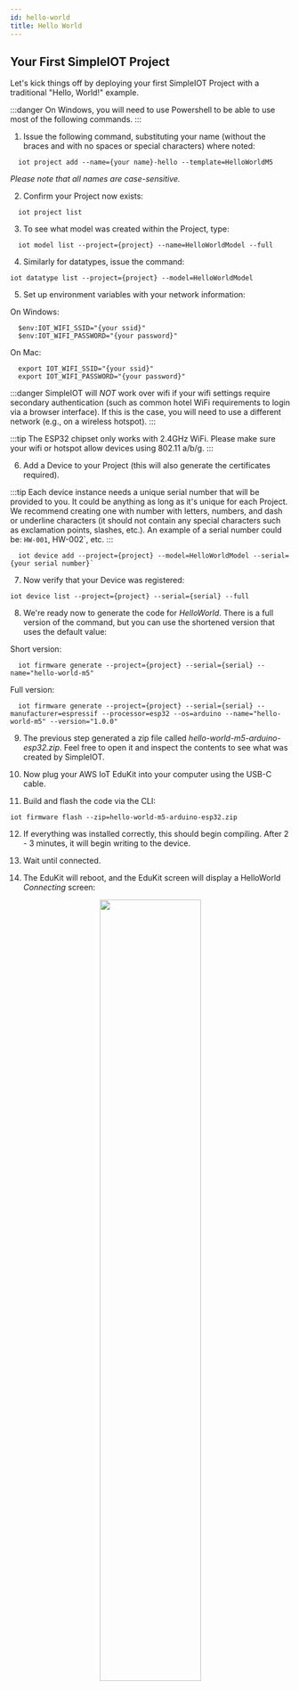 ```yaml
---
id: hello-world
title: Hello World
---
```


## Your First SimpleIOT Project

Let's kick things off by deploying your first SimpleIOT Project with a traditional "Hello, World!" example. 

:::danger
On Windows, you will need to use Powershell to be able to use most of the following commands.
:::

1. Issue the following command, substituting your name (without the braces and with no spaces or special characters) where noted: 
```
  iot project add --name={your name}-hello --template=HelloWorldM5
```
*Please note that all names are case-sensitive.*

2. Confirm your Project now exists:
```
  iot project list
```

3. To see what model was created within the Project, type:
```
  iot model list --project={project} --name=HelloWorldModel --full
```

4. Similarly for datatypes, issue the command:
```
iot datatype list --project={project} --model=HelloWorldModel
```

5. Set up environment variables with your network information:  

On Windows: 
```
  $env:IOT_WIFI_SSID="{your ssid}"
  $env:IOT_WIFI_PASSWORD="{your password}"
```
On Mac: 
```
  export IOT_WIFI_SSID="{your ssid}"
  export IOT_WIFI_PASSWORD="{your password}"
```

:::danger
SimpleIOT will *NOT* work over wifi if your wifi settings require secondary authentication (such as common hotel WiFi requirements to login via a browser interface). If this is the case, you will need to use a different network (e.g., on a wireless hotspot).
:::

:::tip
The ESP32 chipset only works with 2.4GHz WiFi. Please make sure your wifi or hotspot allow devices using 802.11 a/b/g.
:::

6. Add a Device to your Project (this will also generate the certificates required).

:::tip
Each device instance needs a unique serial number that will be provided to you. It could be anything as long as it's unique for each Project. We recommend creating one with number with letters, numbers, and dash or underline characters (it should not contain any special characters such as exclamation points, slashes, etc.). An example of a serial number could be: `HW-001`, HW-002`, etc.
:::

```
  iot device add --project={project} --model=HelloWorldModel --serial={your serial number}`
```

7. Now verify that your Device was registered: 
```
iot device list --project={project} --serial={serial} --full
```

8. We're ready now to generate the code for *HelloWorld*. There is a full version of the command, but you can use the shortened version that uses the default value:

Short version:
```
  iot firmware generate --project={project} --serial={serial} --name="hello-world-m5"
```

Full version:
```
  iot firmware generate --project={project} --serial={serial} --manufacturer=espressif --processor=esp32 --os=arduino --name="hello-world-m5" --version="1.0.0"
```


9. The previous step generated a zip file called _hello-world-m5-arduino-esp32.zip_. Feel free to open it and inspect the contents to see what was created by SimpleIOT. 

10. Now plug your AWS IoT EduKit into your computer using the USB-C cable.

11. Build and flash the code via the CLI:
```
iot firmware flash --zip=hello-world-m5-arduino-esp32.zip
```

12. If everything was installed correctly, this should begin compiling. After 2 - 3 minutes, it will begin writing to the device.

13. Wait until connected.

14. The EduKit will reboot, and the EduKit screen will display a HelloWorld _Connecting_ screen: 

   <p align="center">
   <img src="/img/workshops/starter/HelloWorld-Connecting.png" width="60%" />
   </p>

16. Once connected to the AWS IoT Core generated in the AWS Account (which was created by the Administrator in the SimpleIOT Backend installation) and a secure connection is established, the EduKit screen will display the _Hello World!_ message with a "blue planet and flag" icon. 
   
   <p align="center">
   <img src="/img/workshops/starter/HelloWorld-Connected.png" width="50%" />
   </p>

17. Start a monitor window in the shell of your choice:
```
iot device monitor --project={project} --model=HelloWorldModel --serial={serial}
```

18. On the EduKit, press each button to see the resulting change in the monitor window. 

 <p align="center">
   <img src="/img/workshops/starter/cli_monitor_buttons.jpg" width="30%" />
   </p>

The buttons you are pressing are sending a number (1, 2, or 3) to the IoT cloud under the name `button`. Each time you press the button, the message is transmitted to the cloud and broadcasts that the value has changed. 

The `iot monitor` command is listening for all changes to the data values of this specific device, as received on the cloud.

14. Stop the monitor by pressing *Ctrl-C*.  
   - If you'd prefer to leave the monitor running, start another terminal window, set the `IOT_TEAM` environment variable, then run the `iot auth login` command as above to login into your SimpleIOT cloud account, then run the monitor command again.

   - OPTIONAL: Start the monitor in raw/JSON mode by adding `--raw` to the monitor command:
```
iot device monitor --raw --project={project} --model=HelloWorldModel --serial={serial}
```

15. Send a command from the console via wifi to the SimpleIOT Backend and ultimately to the EduKit: 
```
iot data set --project={project} --serial={serial} --name=color --value=red
```

   - Values can be *red*, *blue*, *green*, and *off*.
   - From the terminal, you are sending a data value change all the way back to the cloud, where it is transmitted in real-time to the device. The code in the device receives the `color: red` event and changes the globe color accordingly.

   <p align="center">
   <img src="/img/workshops/starter/HelloWorld-set-red.png" width="50%" />
   </p>

   <p align="center">
   <img src="/img/workshops/starter/cli_monitor_set.jpg" width="30%" />
   </p>

:::note

**Congratulations!!!** 

You have successfully created your first SimpleIOT Project.

:::

## Cleanup

1. To delete a single Device, enter:

```
  iot device delete --project={project} --serial={serial}
```

2. To delete the entire Project: 
 
```
  iot project delete --name={project}
```

3. To confirm that the Project is gone: 

```
  iot project list
```

## What you learned

- How to create Projects, define a device Model, and provision or register a Device in the cloud.
- To generate basic code to authenticate securely with the cloud (open the project source and take a look at `iot-secrets.h`).
- How to use the SimpleIOT code generator to create a template for a connected device.
- To remotely send data from the cloud *back* to a connected device.

## Next...

Now you are ready to connect some sensors to the processor and send the data on the cloud. 